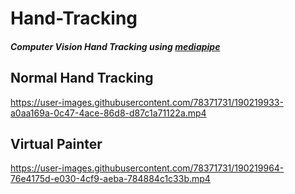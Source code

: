 # Hand-Tracking

##### Computer Vision Hand Tracking using [mediapipe](https://google.github.io/mediapipe/solutions/hands#python-solution-api)

## Normal Hand Tracking
https://user-images.githubusercontent.com/78371731/190219933-a0aa169a-0c47-4ace-86d8-d87c1a71122a.mp4


## Virtual Painter
https://user-images.githubusercontent.com/78371731/190219964-76e4175d-e030-4cf9-aeba-784884c1c33b.mp4

